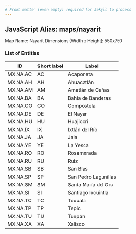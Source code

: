 ```yaml
---
# Front matter (even empty) required for Jekyll to process
---
```


## JavaScript Alias: maps/nayarit

Map Name: Nayarit
Dimensions (Width x Height): 550x750





### List of Entities

ID | Short label | Label
---|---|---|
MX.NA.AC|AC|Acaponeta
MX.NA.AH|AH|Ahuacatlán
MX.NA.AM|AM|Amatlán de Cañas
MX.NA.BA|BA|Bahía de Banderas
MX.NA.CO|CO|Compostela
MX.NA.DE|DE|El Nayar
MX.NA.HU|HU|Huajicori
MX.NA.IX|IX|Ixtlán del Río
MX.NA.JA|JA|Jala
MX.NA.YE|YE|La Yesca
MX.NA.RO|RO|Rosamorada
MX.NA.RU|RU|Ruiz
MX.NA.SB|SB|San Blas
MX.NA.SP|SP|San Pedro Lagunillas
MX.NA.SM|SM|Santa María del Oro
MX.NA.SI|SI|Santiago Ixcuintla
MX.NA.TC|TC|Tecuala
MX.NA.TP|TP|Tepic
MX.NA.TU|TU|Tuxpan
MX.NA.XA|XA|Xalisco

